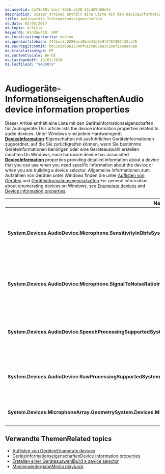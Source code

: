```yaml
---
ms.assetid: 3b75d881-bdcf-402b-a330-23cd29d68e53
description: Dieser Artikel enthält eine Liste mit den DeviceInformation-Eigenschaften für Audiogeräte.
title: Audiogeräte-Informationseigenschaften
ms.date: 02/08/2017
ms.topic: article
keywords: Windows10, UWP
ms.localizationpriority: medium
ms.openlocfilehash: 443bcc3c0280aca85de31d8c9f3704302432cb76
ms.sourcegitcommit: b4c502d69a13340f6e3c887aa3c26ef2aeee9cee
ms.translationtype: MT
ms.contentlocale: de-DE
ms.lasthandoff: 12/03/2018
ms.locfileid: "8483859"
---
```

# <a name="audio-device-information-properties"></a><span data-ttu-id="71693-104">Audiogeräte-Informationseigenschaften</span><span class="sxs-lookup"><span data-stu-id="71693-104">Audio device information properties</span></span>

<span data-ttu-id="71693-105">Dieser Artikel enthält eine Liste mit den Geräteinformationseigenschaften für Audiogeräte.</span><span class="sxs-lookup"><span data-stu-id="71693-105">This article lists the device information properties related to audio devices.</span></span> <span data-ttu-id="71693-106">Unter Windows sind jedem Hardwaregerät [**DeviceInformation**](https://msdn.microsoft.com/library/windows/apps/BR225393)-Eigenschaften mit ausführlichen Geräteinformationen zugeordnet, auf die Sie zurückgreifen können, wenn Sie bestimmte Geräteinformationen benötigen oder eine Geräteauswahl erstellen möchten.</span><span class="sxs-lookup"><span data-stu-id="71693-106">On Windows, each hardware device has associated [**DeviceInformation**](https://msdn.microsoft.com/library/windows/apps/BR225393) properties providing detailed information about a device that you can use when you need specific information about the device or when you are building a device selector.</span></span> <span data-ttu-id="71693-107">Allgemeine Informationen zum Aufzählen von Geräten unter Windows finden Sie unter [Auflisten von Geräten](../devices-sensors/enumerate-devices.md) und [Geräteinformationseigenschaften](../devices-sensors/device-information-properties.md).</span><span class="sxs-lookup"><span data-stu-id="71693-107">For general information about enumerating devices on Windows, see [Enumerate devices](../devices-sensors/enumerate-devices.md) and [Device information properties](../devices-sensors/device-information-properties.md).</span></span>


|<span data-ttu-id="71693-108">Name</span><span class="sxs-lookup"><span data-stu-id="71693-108">Name</span></span>|<span data-ttu-id="71693-109">Typ</span><span class="sxs-lookup"><span data-stu-id="71693-109">Type</span></span>|<span data-ttu-id="71693-110">Beschreibung</span><span class="sxs-lookup"><span data-stu-id="71693-110">Description</span></span>|
|------------------------------------------------------------|------------|------------------------------------------------------|
|**<span data-ttu-id="71693-111">System.Devices.AudioDevice.Microphone.SensitivityInDbfs</span><span class="sxs-lookup"><span data-stu-id="71693-111">System.Devices.AudioDevice.Microphone.SensitivityInDbfs</span></span>**|<span data-ttu-id="71693-112">Double</span><span class="sxs-lookup"><span data-stu-id="71693-112">Double</span></span>|<span data-ttu-id="71693-113">Gibt die Empfindlichkeit des Mikrofons in Dezibel relativ zu Full-Scale-Einheiten (dBFS) an.</span><span class="sxs-lookup"><span data-stu-id="71693-113">Specifies the microphone sensitivity in decibels relative to full scale (dBFS) units.</span></span>|
|**<span data-ttu-id="71693-114">System.Devices.AudioDevice.Microphone.SignalToNoiseRatioInDb</span><span class="sxs-lookup"><span data-stu-id="71693-114">System.Devices.AudioDevice.Microphone.SignalToNoiseRatioInDb</span></span>**|<span data-ttu-id="71693-115">Double</span><span class="sxs-lookup"><span data-stu-id="71693-115">Double</span></span>|<span data-ttu-id="71693-116">Gibt für das Mikrofon das Signal-Rausch-Verhältnis (SNR) in Dezibeleinheiten (dB) an.</span><span class="sxs-lookup"><span data-stu-id="71693-116">Specifies the microphone signal to noise ratio (SNR) measured in decibel (dB) units.</span></span>|
|**<span data-ttu-id="71693-117">System.Devices.AudioDevice.SpeechProcessingSupported</span><span class="sxs-lookup"><span data-stu-id="71693-117">System.Devices.AudioDevice.SpeechProcessingSupported</span></span>**|<span data-ttu-id="71693-118">Boolean</span><span class="sxs-lookup"><span data-stu-id="71693-118">Boolean</span></span>|<span data-ttu-id="71693-119">Gibt an, ob das Audiogerät die Verarbeitung von Sprache unterstützt.</span><span class="sxs-lookup"><span data-stu-id="71693-119">Indicates whether the audio device supports speech processing.</span></span>|
|**<span data-ttu-id="71693-120">System.Devices.AudioDevice.RawProcessingSupported</span><span class="sxs-lookup"><span data-stu-id="71693-120">System.Devices.AudioDevice.RawProcessingSupported</span></span>**|<span data-ttu-id="71693-121">Boolean</span><span class="sxs-lookup"><span data-stu-id="71693-121">Boolean</span></span>|<span data-ttu-id="71693-122">Gibt an, ob das Audiogerät die Verarbeitung von Rohdaten unterstützt.</span><span class="sxs-lookup"><span data-stu-id="71693-122">Indicates whether the audio device supports raw processing.</span></span>|
|**<span data-ttu-id="71693-123">System.Devices.MicrophoneArray.Geometry</span><span class="sxs-lookup"><span data-stu-id="71693-123">System.Devices.MicrophoneArray.Geometry</span></span>**|<span data-ttu-id="71693-124">unsigned char[]</span><span class="sxs-lookup"><span data-stu-id="71693-124">unsigned char[]</span></span>|<span data-ttu-id="71693-125">Geometriedaten für ein Mikrofonarray.</span><span class="sxs-lookup"><span data-stu-id="71693-125">Geometry data for a microphone array.</span></span>|

## <a name="related-topics"></a><span data-ttu-id="71693-126">Verwandte Themen</span><span class="sxs-lookup"><span data-stu-id="71693-126">Related topics</span></span>

* [<span data-ttu-id="71693-127">Auflisten von Geräten</span><span class="sxs-lookup"><span data-stu-id="71693-127">Enumerate devices</span></span>](../devices-sensors/enumerate-devices.md)
* [<span data-ttu-id="71693-128">Geräteinformationseigenschaften</span><span class="sxs-lookup"><span data-stu-id="71693-128">Device information properties</span></span>](../devices-sensors/device-information-properties.md)
* [<span data-ttu-id="71693-129">Erstellen einer Geräteauswahl</span><span class="sxs-lookup"><span data-stu-id="71693-129">Build a device selector</span></span>](../devices-sensors/build-a-device-selector.md)
* [<span data-ttu-id="71693-130">Medienwiedergabe</span><span class="sxs-lookup"><span data-stu-id="71693-130">Media playback</span></span>](media-playback.md)




